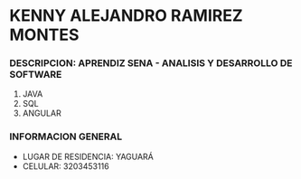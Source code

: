 # KENNY ALEJANDRO RAMIREZ MONTES 

### DESCRIPCION: APRENDIZ SENA - ANALISIS Y DESARROLLO DE SOFTWARE 

1. JAVA
2. SQL
3. ANGULAR 

### INFORMACION GENERAL 

- LUGAR DE RESIDENCIA: YAGUARÁ
- CELULAR: 3203453116
